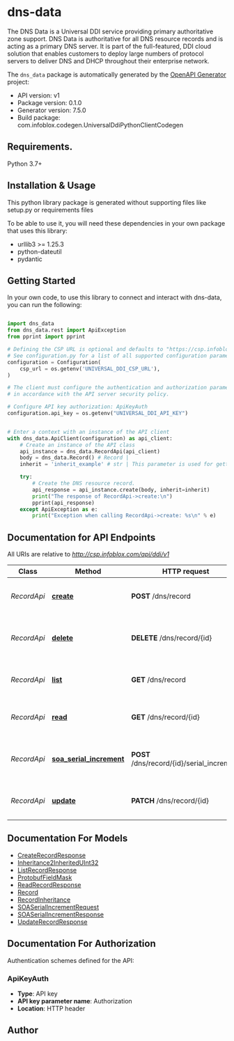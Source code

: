 # dns-data
The DNS Data is a Universal DDI service providing primary authoritative zone support. DNS Data is authoritative for all DNS resource records and is acting as a primary DNS server. It is part of the full-featured, DDI cloud solution that enables customers to deploy large numbers of protocol servers to deliver DNS and DHCP throughout their enterprise network.   

The `dns_data` package is automatically generated by the [OpenAPI Generator](https://openapi-generator.tech) project:

- API version: v1
- Package version: 0.1.0
- Generator version: 7.5.0
- Build package: com.infoblox.codegen.UniversalDdiPythonClientCodegen

## Requirements.

Python 3.7+

## Installation & Usage

This python library package is generated without supporting files like setup.py or requirements files

To be able to use it, you will need these dependencies in your own package that uses this library:

* urllib3 >= 1.25.3
* python-dateutil
* pydantic

## Getting Started

In your own code, to use this library to connect and interact with dns-data,
you can run the following:

```python

import dns_data
from dns_data.rest import ApiException
from pprint import pprint

# Defining the CSP URL is optional and defaults to "https://csp.infoblox.com"
# See configuration.py for a list of all supported configuration parameters.
configuration = Configuration(
    csp_url = os.getenv('UNIVERSAL_DDI_CSP_URL'),
)

# The client must configure the authentication and authorization parameters
# in accordance with the API server security policy.

# Configure API key authorization: ApiKeyAuth
configuration.api_key = os.getenv("UNIVERSAL_DDI_API_KEY")


# Enter a context with an instance of the API client
with dns_data.ApiClient(configuration) as api_client:
    # Create an instance of the API class
    api_instance = dns_data.RecordApi(api_client)
    body = dns_data.Record() # Record | 
    inherit = 'inherit_example' # str | This parameter is used for getting inheritance_sources. (optional)

    try:
        # Create the DNS resource record.
        api_response = api_instance.create(body, inherit=inherit)
        print("The response of RecordApi->create:\n")
        pprint(api_response)
    except ApiException as e:
        print("Exception when calling RecordApi->create: %s\n" % e)

```

## Documentation for API Endpoints

All URIs are relative to *http://csp.infoblox.com/api/ddi/v1*

Class | Method | HTTP request | Description
------------ | ------------- | ------------- | -------------
*RecordApi* | [**create**](dns_data/docs/RecordApi.md#create) | **POST** /dns/record | Create the DNS resource record.
*RecordApi* | [**delete**](dns_data/docs/RecordApi.md#delete) | **DELETE** /dns/record/{id} | Move the DNS resource record to recycle bin.
*RecordApi* | [**list**](dns_data/docs/RecordApi.md#list) | **GET** /dns/record | Retrieve DNS resource records.
*RecordApi* | [**read**](dns_data/docs/RecordApi.md#read) | **GET** /dns/record/{id} | Retrieve the DNS resource record.
*RecordApi* | [**soa_serial_increment**](dns_data/docs/RecordApi.md#soa_serial_increment) | **POST** /dns/record/{id}/serial_increment | Increment serial number for the SOA record.
*RecordApi* | [**update**](dns_data/docs/RecordApi.md#update) | **PATCH** /dns/record/{id} | Update the DNS resource record.


## Documentation For Models

 - [CreateRecordResponse](dns_data/docs/CreateRecordResponse.md)
 - [Inheritance2InheritedUInt32](dns_data/docs/Inheritance2InheritedUInt32.md)
 - [ListRecordResponse](dns_data/docs/ListRecordResponse.md)
 - [ProtobufFieldMask](dns_data/docs/ProtobufFieldMask.md)
 - [ReadRecordResponse](dns_data/docs/ReadRecordResponse.md)
 - [Record](dns_data/docs/Record.md)
 - [RecordInheritance](dns_data/docs/RecordInheritance.md)
 - [SOASerialIncrementRequest](dns_data/docs/SOASerialIncrementRequest.md)
 - [SOASerialIncrementResponse](dns_data/docs/SOASerialIncrementResponse.md)
 - [UpdateRecordResponse](dns_data/docs/UpdateRecordResponse.md)


<a id="documentation-for-authorization"></a>
## Documentation For Authorization


Authentication schemes defined for the API:
<a id="ApiKeyAuth"></a>
### ApiKeyAuth

- **Type**: API key
- **API key parameter name**: Authorization
- **Location**: HTTP header


## Author




